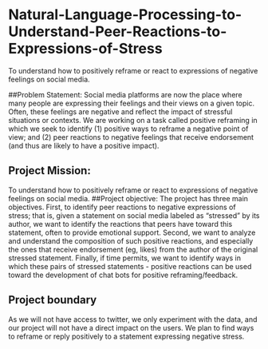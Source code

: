 # Natural-Language-Processing-to-Understand-Peer-Reactions-to-Expressions-of-Stress
To understand how to positively reframe or react to expressions of negative feelings on social media. 


##Problem Statement:
Social media platforms are now the place where many people are expressing their feelings and their views on a given topic. Often, these feelings are negative and reflect the impact of stressful situations or contexts. We are working on a task called positive reframing in which we seek to identify (1) positive ways to reframe a negative point of view; and (2) peer reactions to negative feelings that receive endorsement (and thus are likely to have a positive impact).

## Project Mission:
To understand how to positively reframe or react to expressions of negative feelings on social media. 
##Project objective:
The project has three main objectives. First, to identify peer reactions to negative expressions of stress; that is, given a statement on social media labeled as “stressed” by its author, we want to identify the reactions that peers have toward this statement, often to provide emotional support. Second, we want to analyze and understand the composition of such positive reactions, and especially the ones that receive endorsement (eg, likes) from the author of the original stressed statement. Finally, if time permits, we want to identify ways in which these pairs of stressed statements - positive reactions can be used toward the development of chat bots for positive reframing/feedback. 

## Project boundary
As we will not have access to twitter, we only experiment with the data, and our project will not have a direct impact on the users. We plan to find ways to reframe or reply positively to a statement expressing negative stress. 
